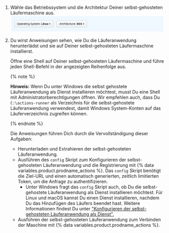 1. Wähle das Betriebssystem und die Architektur Deiner selbst-gehosteten Läufermaschine aus. ![Selbst-gehostetes Läuferbetriebssystem auswählen](/assets/images/help/settings/actions-runner-architecture-os.png)


1. Du wirst Anweisungen sehen, wie Du die Läuferanwendung herunterlädst und sie auf Deiner selbst-gehosteten Läufermaschine installierst.

   Öffne eine Shell auf Deiner selbst-gehosteten Läufermaschine und führe jeden Shell-Befehl in der angezeigten Reihenfolge aus.

   {% note %}

   **Hinweis:** Wenn Du unter Windows die selbst gehostete Läuferanwendung als Dienst installieren möchtest, musst Du eine Shell mit Administratorberechtigungen öffnen. Wir empfehlen auch, dass Du `C:\actions-runner` als Verzeichnis für die selbst-gehostete Läuferanwendung verwendest, damit Windows System-Konten auf das Läuferverzeichnis zugreifen können.

   {% endnote %}

   Die Anweisungen führen Dich durch die Vervollständigung dieser Aufgaben:
   - Herunterladen und Extrahieren der selbst-gehosteten Läuferanwendung.
   - Ausführen des `config` Skript zum Konfigurieren der selbst-gehosteten Läuferanwendung und die Registrierung mit {% data variables.product.prodname_actions %}. Das `config` Skript benötigt die Ziel-URL und einen automatisch generierten, zeitlich limitierten Token, um die Anfrage zu authentifizieren.
     - Unter Windows fragt das `config` Skript auch, ob Du die selbst-gehostete Läuferanwendung als Dienst installieren möchtest. Für Linux und macOS kannst Du einen Dienst installieren, nachdem Du das Hinzufügen des Läufers beendet hast. Weitere Informationen findest Du unter ["Konfigurieren der selbst-gehosteten Läuferanwendung als Dienst".](/actions/automating-your-workflow-with-github-actions/configuring-the-self-hosted-runner-application-as-a-service)
   - Ausführen der selbst-gehosteten Läuferanwendung zum Verbinden der Maschine mit {% data variables.product.prodname_actions %}.
